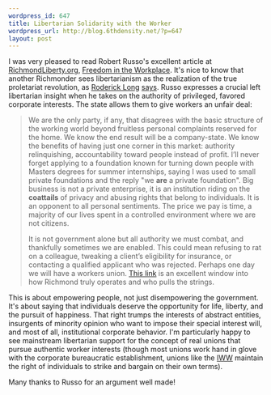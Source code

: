 ```yaml
--- 
wordpress_id: 647
title: Libertarian Solidarity with the Worker
wordpress_url: http://blog.6thdensity.net/?p=647
layout: post
---
```

I was very pleased to read Robert Russo's excellent article at <a href="http://richmondliberty.org">RichmondLiberty.org</a>, <a href="http://www.richmondliberty.org/mt/2007/03/freedom_in_the_workplace.php">Freedom in the Workplace</a>.  It's nice to know that another Richmonder sees libertarianism as the realization of the true proletariat revolution, as <a href="http://praxeology.net/blog/">Roderick Long</a> <a href="http://www.mises.org/story/2099">says</a>.  Russo expresses a crucial left libertarian insight when he takes on the authority of privileged, favored corporate interests.  The state allows them to give workers an unfair deal:
<blockquote>We are the only party, if any, that disagrees with the basic structure of the working world beyond fruitless personal complaints reserved for the home. We know the end result will be a company-state. We know the benefits of having just one corner in this market: authority relinquishing, accountability toward people instead of profit. I’ll never forget applying to a foundation known for turning down people with Masters degrees for summer internships, saying I was used to small private foundations and the reply "we <strong>are</strong> a private foundation".  Big business is not a private enterprise, it is an institution riding on the <strong>coattails</strong> of privacy and abusing rights that belong to individuals. It is an opponent to all personal sentiments. The price we pay is time, a majority of our lives spent in a controlled environment where we are not citizens.

It is not government alone but all authority we must combat, and thankfully sometimes we are enabled. This could mean refusing to rat on a colleague, tweaking a client’s eligibility for insurance, or contacting a qualified applicant who was rejected. Perhaps one day we will have a workers union. <a href="http://www.timesdispatch.com/servlet/Satellite?pagename=RTD/HTMLPage/RTD_HTMLPage&c=HTMLPage&cid=1031784382107">This link</a> is an excellent window into how Richmond truly operates and who pulls the strings.</blockquote>
This is about empowering people, not just disempowering the government.  It's about saying that individuals deserve the opportunity for life, liberty, and the pursuit of happiness. That right trumps the interests of abstract entities, insurgents of minority opinion who want to impose their special interest will,  and most of all, institutional corporate behavior.  I'm particularly happy to see mainstream libertarian support for the concept of real unions that pursue authentic worker interests (though most unions work hand in glove with the corporate bureaucratic establishment, unions like the <a href="http://iww.org">IWW</a> maintain the right of individuals to strike and bargain on their own terms).

Many thanks to Russo for an argument well made!
